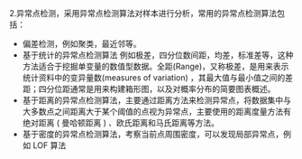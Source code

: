 
2.异常点检测，采用异常点检测算法对样本进行分析，常用的异常点检测算法包括：

- 偏差检测，例如聚类，最近邻等。
- 基于统计的异常点检测算法
例如极差，四分位数间距，均差，标准差等，这种方法适合于挖掘单变量的数值型数据。全距(Range)，又称极差，是用来表示统计资料中的变异量数(measures of variation) ，其最大值与最小值之间的差距；四分位距通常是用来构建箱形图，以及对概率分布的简要图表概述。
- 基于距离的异常点检测算法，主要通过距离方法来检测异常点，将数据集中与大多数点之间距离大于某个阈值的点视为异常点，主要使用的距离度量方法有绝对距离 ( 曼哈顿距离 ) 、欧氏距离和马氏距离等方法。
- 基于密度的异常点检测算法，考察当前点周围密度，可以发现局部异常点，例如 LOF 算法
